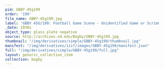 ```yaml
---
pid: GBBY-45g199
order: '199'
file_name: GBBY-45g199.jpg
label: 'GBBY 45G/199: Football Game Scene - Unidentified Game or Scrimmage - c1930s'
_date: 1930s
object_type: glass plate negative
source: http://archives.nd.edu/Bagby/GBBY-45g199.jpg
thumbnail: "/img/derivatives/simple/GBBY-45g199/thumbnail.jpg"
manifest: "/img/derivatives/iiif/images/GBBY-45g199/manifest.json"
full: "/img/derivatives/simple/GBBY-45g199/full.jpg"
layout: generic_collection_item
collection: bagby
---
```

